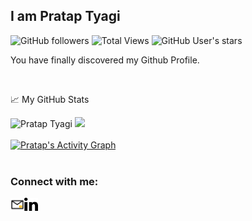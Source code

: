 ## I am Pratap Tyagi
![GitHub followers](https://img.shields.io/github/followers/PratapTyagi?style=for-the-badge)
![Total Views](https://views.whatilearened.today/views/github/PratapTyagi/PratapTyagi.svg)
![GitHub User's stars](https://img.shields.io/github/stars/PratapTyagi?style=for-the-badge)
<br />

You have finally discovered my Github Profile.

<br />

📈 My GitHub Stats

<p align="left"> <img src="https://github-readme-stats.vercel.app/api?username=PratapTyagi&show_icons=true" alt="Pratap Tyagi" />
<img src="https://github-readme-stats.vercel.app/api/top-langs/?username=PratapTyagi&layout=compact" />

<br>
<br>
<a href="https://github.com/PratapTyagi/github-readme-activity-graph"><img alt="Pratap's Activity Graph" src="https://activity-graph.herokuapp.com/graph?username=PratapTyagi&bg_color=0D1117&color=5BCDEC&line=5BCDEC&point=FFFFFF&hide_border=false" /></a>  


<br />
<br/>

### Connect with me:
[<img align="left" alt="Pratap | email" width="22px" src="https://github.com/S1ddharth-Sharma/S1ddharth-Sharma/blob/master/icons/social-media/email.png" />][email]
[<img align="left" alt="Pratap | linkedin" width="22px" src="https://github.com/S1ddharth-Sharma/S1ddharth-Sharma/blob/master/icons/social-media/linkedin.svg" />][linkedin]  
  
[email]: https://tyagipratap111@gmail.com
[linkedin]: https://www.linkedin.com/in/pratap-tyagi-48a387186
